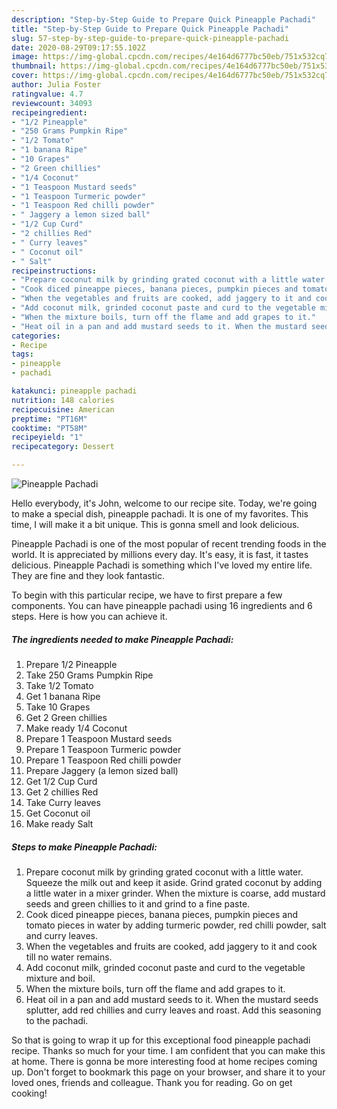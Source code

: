 ```yaml
---
description: "Step-by-Step Guide to Prepare Quick Pineapple Pachadi"
title: "Step-by-Step Guide to Prepare Quick Pineapple Pachadi"
slug: 57-step-by-step-guide-to-prepare-quick-pineapple-pachadi
date: 2020-08-29T09:17:55.102Z
image: https://img-global.cpcdn.com/recipes/4e164d6777bc50eb/751x532cq70/pineapple-pachadi-recipe-main-photo.jpg
thumbnail: https://img-global.cpcdn.com/recipes/4e164d6777bc50eb/751x532cq70/pineapple-pachadi-recipe-main-photo.jpg
cover: https://img-global.cpcdn.com/recipes/4e164d6777bc50eb/751x532cq70/pineapple-pachadi-recipe-main-photo.jpg
author: Julia Foster
ratingvalue: 4.7
reviewcount: 34093
recipeingredient:
- "1/2 Pineapple"
- "250 Grams Pumpkin Ripe"
- "1/2 Tomato"
- "1 banana Ripe"
- "10 Grapes"
- "2 Green chillies"
- "1/4 Coconut"
- "1 Teaspoon Mustard seeds"
- "1 Teaspoon Turmeric powder"
- "1 Teaspoon Red chilli powder"
- " Jaggery a lemon sized ball"
- "1/2 Cup Curd"
- "2 chillies Red"
- " Curry leaves"
- " Coconut oil"
- " Salt"
recipeinstructions:
- "Prepare coconut milk by grinding grated coconut with a little water. Squeeze the milk out and keep it aside. Grind grated coconut by adding a little water in a mixer grinder. When the mixture is coarse, add mustard seeds and green chillies to it and grind to a fine paste."
- "Cook diced pineappe pieces, banana pieces, pumpkin pieces and tomato pieces in water by adding turmeric powder, red chilli powder, salt and curry leaves."
- "When the vegetables and fruits are cooked, add jaggery to it and cook till no water remains."
- "Add coconut milk, grinded coconut paste and curd to the vegetable mixture and boil."
- "When the mixture boils, turn off the flame and add grapes to it."
- "Heat oil in a pan and add mustard seeds to it. When the mustard seeds splutter, add red chillies and curry leaves and roast. Add this seasoning to the pachadi."
categories:
- Recipe
tags:
- pineapple
- pachadi

katakunci: pineapple pachadi 
nutrition: 148 calories
recipecuisine: American
preptime: "PT16M"
cooktime: "PT58M"
recipeyield: "1"
recipecategory: Dessert

---
```



![Pineapple Pachadi](https://img-global.cpcdn.com/recipes/4e164d6777bc50eb/751x532cq70/pineapple-pachadi-recipe-main-photo.jpg)

Hello everybody, it's John, welcome to our recipe site. Today, we're going to make a special dish, pineapple pachadi. It is one of my favorites. This time, I will make it a bit unique. This is gonna smell and look delicious.

Pineapple Pachadi is one of the most popular of recent trending foods in the world. It is appreciated by millions every day. It's easy, it is fast, it tastes delicious. Pineapple Pachadi is something which I've loved my entire life. They are fine and they look fantastic.




To begin with this particular recipe, we have to first prepare a few components. You can have pineapple pachadi using 16 ingredients and 6 steps. Here is how you can achieve it.

<!--inarticleads1-->

##### The ingredients needed to make Pineapple Pachadi:

1. Prepare 1/2 Pineapple
1. Take 250 Grams Pumpkin Ripe
1. Take 1/2 Tomato
1. Get 1 banana Ripe
1. Take 10 Grapes
1. Get 2 Green chillies
1. Make ready 1/4 Coconut
1. Prepare 1 Teaspoon Mustard seeds
1. Prepare 1 Teaspoon Turmeric powder
1. Prepare 1 Teaspoon Red chilli powder
1. Prepare  Jaggery (a lemon sized ball)
1. Get 1/2 Cup Curd
1. Get 2 chillies Red
1. Take  Curry leaves
1. Get  Coconut oil
1. Make ready  Salt




<!--inarticleads2-->

##### Steps to make Pineapple Pachadi:

1. Prepare coconut milk by grinding grated coconut with a little water. Squeeze the milk out and keep it aside. Grind grated coconut by adding a little water in a mixer grinder. When the mixture is coarse, add mustard seeds and green chillies to it and grind to a fine paste.
1. Cook diced pineappe pieces, banana pieces, pumpkin pieces and tomato pieces in water by adding turmeric powder, red chilli powder, salt and curry leaves.
1. When the vegetables and fruits are cooked, add jaggery to it and cook till no water remains.
1. Add coconut milk, grinded coconut paste and curd to the vegetable mixture and boil.
1. When the mixture boils, turn off the flame and add grapes to it.
1. Heat oil in a pan and add mustard seeds to it. When the mustard seeds splutter, add red chillies and curry leaves and roast. Add this seasoning to the pachadi.




So that is going to wrap it up for this exceptional food pineapple pachadi recipe. Thanks so much for your time. I am confident that you can make this at home. There is gonna be more interesting food at home recipes coming up. Don't forget to bookmark this page on your browser, and share it to your loved ones, friends and colleague. Thank you for reading. Go on get cooking!
